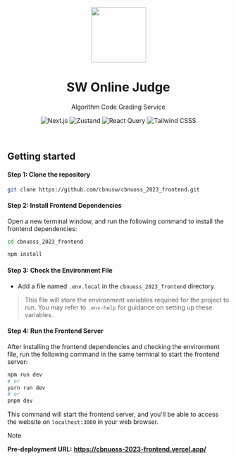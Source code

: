<div align="center">
  <img src="https://github.com/cbnusw/cbnuoss_2023_frontend/assets/56868605/286237d8-01a7-490b-ac23-a24a35af2368" width="125px" />

  <h1>SW Online Judge</h1>
    <p align="center">
        <p>Algorithm Code Grading Service</p>
    </p>
</div>

<p align="center">
  <img alt="Next.js" src="https://img.shields.io/badge/Next.js-20232A?style=flat&logo=next.js&logoColor=fff&labelColor=grey&color=000"/>  
  <img alt="Zustand" src="https://img.shields.io/badge/Zustand-eee.svg?&style=flat-square&logo=&logoColor=white"/>
  <img alt="React Query" src="https://img.shields.io/badge/React Query-20232A?style=flat&logo=react&logoColor=fff&labelColor=grey&color=FF4154"/>
  <img alt="Tailwind CSSS" src="https://img.shields.io/badge/Tailwind CSS-20232A?style=flat&logo=tailwindcss&logoColor=fff&labelColor=grey&color=06B6D4"/>
</p>

<br/>

## Getting started

#### Step 1: Clone the repository

```bash
git clone https://github.com/cbnusw/cbnuoss_2023_frontend.git
```

#### Step 2: Install Frontend Dependencies
Open a new terminal window, and run the following command to install the frontend dependencies:

```bash
cd cbnuoss_2023_frontend
```

```bash
npm install
```

#### Step 3: Check the Environment File

- Add a file named `.env.local` in the `cbnuoss_2023_frontend` directory.
> This file will store the environment variables required for the project to run. You may refer to `.env-help` for guidance on setting up these variables.

#### Step 4: Run the Frontend Server

After installing the frontend dependencies and checking the environment file, run the following command in the same terminal to start the frontend server:

```bash
npm run dev
# or
yarn run dev
# or
pnpm dev
```

This command will start the frontend server, and you'll be able to access the website on `localhost:3000` in your web browser.

> [!note]
> **Pre-deployment** **URL:** **https://cbnuoss-2023-frontend.vercel.app/**
